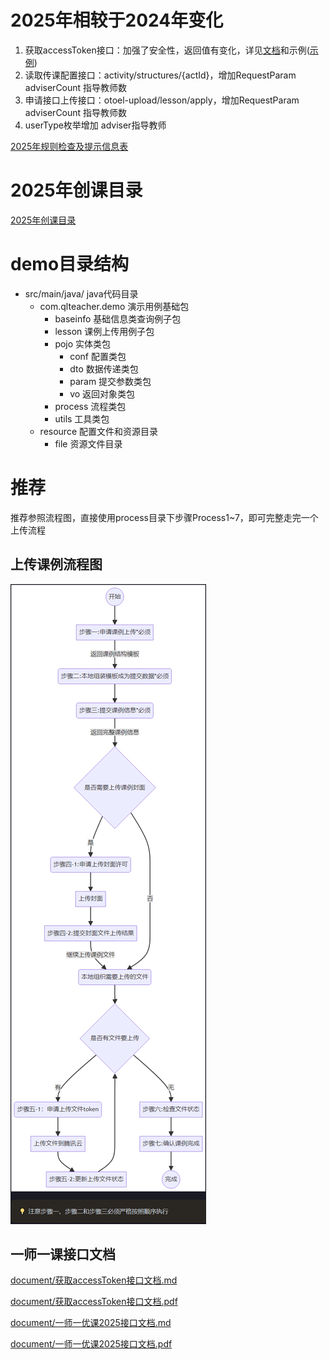 # 2025年相较于2024年变化

1. 获取accessToken接口：加强了安全性，返回值有变化，详见[文档](./document/%E8%8E%B7%E5%8F%96accessToken%E6%8E%A5%E5%8F%A3%E6%96%87%E6%A1%A3.md)和示例([示例](./src/main/java/com/qlteacher/demo/AccessTokenDemo.java))
2. 读取传课配置接口：activity/structures/{actId}，增加RequestParam adviserCount 指导教师数
3. 申请接口上传接口：otoel-upload/lesson/apply，增加RequestParam adviserCount 指导教师数
4. userType枚举增加 adviser指导教师

[2025年规则检查及提示信息表](document/2025regular.md)

# 2025年创课目录

[2025年创课目录](document/2025年度创课目录.xlsx)

# demo目录结构

- src/main/java/ java代码目录
    - com.qlteacher.demo 演示用例基础包
        - baseinfo 基础信息类查询例子包
        - lesson 课例上传用例子包
        - pojo 实体类包
            - conf 配置类包
            - dto 数据传递类包
            - param 提交参数类包
            - vo 返回对象类包
        - process 流程类包
        - utils 工具类包
    - resource 配置文件和资源目录
        - file 资源文件目录

# 推荐

推荐参照流程图，直接使用process目录下步骤Process1~7，即可完整走完一个上传流程

## 上传课例流程图

![](document/upload_lesson_flow.png)

## 一师一课接口文档

[document/获取accessToken接口文档.md](./document/%E8%8E%B7%E5%8F%96accessToken%E6%8E%A5%E5%8F%A3%E6%96%87%E6%A1%A3.md)

[document/获取accessToken接口文档.pdf](./document/获取accesstoken接口文档.pdf)

[document/一师一优课2025接口文档.md](./document/%E4%B8%80%E5%B8%88%E4%B8%80%E4%BC%98%E8%AF%BE2025%E6%8E%A5%E5%8F%A3%E6%96%87%E6%A1%A3.md)

[document/一师一优课2025接口文档.pdf](./document/一师一优课2025接口文档.pdf)
